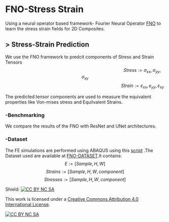 # FNO-Stress Strain

Using a neural operator based framework- Fourier Neural Operator [FNO](https://arxiv.org/abs/2010.08895)  to learn the stress strain fields for 2D Composites. 

## > Stress-Strain Prediction
We use the FNO framework to predcit components of Stress and Strain Tensors
$$\hspace{10cm}  Stress := \sigma_{xx} ,\sigma_{yy},\sigma_{xy}$$
$$\hspace{10cm}  Strain := \varepsilon_{xx} ,\varepsilon_{yy},\varepsilon_{xy}$$

The predicted tensor components are used to measure the equivalent properties like Von-mises stress
and Equilvalent Strains.


### -Benchmarking

We compare the results of the FNO with ResNet and UNet architectures.



### -Dataset

The FE simulations are performed using ABAQUS using this [script](https://github.com/M3RG-IITD/FNO-StressStrain/tree/main/abaqus) .The Dataset used are available at [FNO-DATASET](https://zenodo.org/record/7127734).It contains:
$$E := [Sample, H, W]$$
$$Strains := [Sample,H,W, component]$$
$$Stresses := [Sample, H,W, component]$$






Shield: [![CC BY NC SA][cc-by-nc-sa-shield]][cc-by-nc-sa]

This work is licensed under a
[Creative Commons Attribution 4.0 International License][cc-by-nc-sa].

[![CC BY NC SA][cc-by-nc-sa-image]][cc-by-nc-sa]

[cc-by-nc-sa]: http://creativecommons.org/licenses/by-nc-sa/4.0/
[cc-by-nc-sa-image]: https://i.creativecommons.org/l/by-nc-sa/4.0/88x31.png
[cc-by-nc-sa-shield]: https://img.shields.io/badge/License-CC%20BY--NC--SA%204.0-lightgrey.svg
